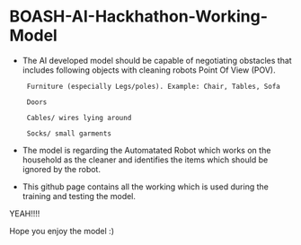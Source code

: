 # BOASH-AI-Hackhathon-Working-Model

* The AI developed  model should be capable of negotiating obstacles that includes following objects with cleaning robots Point Of View (POV).

       Furniture (especially Legs/poles). Example: Chair, Tables, Sofa

       Doors

       Cables/ wires lying around

       Socks/ small garments


* The model is regarding the Automatated Robot which works on the household as the cleaner and identifies the items which should be ignored by the robot.

* This github page contains all the working which is used during the training and testing the model.

YEAH!!!!

Hope you enjoy the model :)
